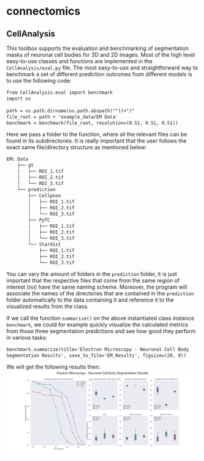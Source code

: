 # connectomics


## CellAnalysis

This toolbox supports the evaluation and benchmarking of segmentation masks of neuronal cell bodies for 3D and 2D images. Most of the high level easy-to-use classes and functions are implemented in the ```CellAnalysis/eval.py``` file. 
The most easy-to-use and straightforward way to benchmark a set of different prediction outcomes from different models is to use the following code:
```
from CellAnalysis.eval import benchmark
import os

path = os.path.dirname(os.path.abspath(""))+"/"
file_root = path + 'example_data/EM Data'
benchmark = benchmark(file_root, resolution=(0.51, 0.51, 0.51))
```
Here we pass a folder to the function, where all the relevant files can be found in its subdirectories. It is really important that the user follows the exact same file/directory structure as mentioned below:
```
EM\ Data
    ├── gt
    │   ├── ROI_1.tif
    │   ├── ROI_2.tif
    │   └── ROI_3.tif
    └── prediction
        ├── Cellpose
        │   ├── ROI_1.tif
        │   ├── ROI_2.tif
        │   └── ROI_3.tif
        ├── PyTC
        │   ├── ROI_1.tif
        │   ├── ROI_2.tif
        │   └── ROI_3.tif
        └── Stardist
            ├── ROI_1.tif
            ├── ROI_2.tif
            └── ROI_3.tif
```
You can vary the amount of folders in the ```prediction``` folder, it is just important that the respective files that come from the same region of interest (roi) have the same naming scheme. Moreover, the program will associate the names of the directories that are contained in the ```prediction``` folder automatically to the data containing it and reference it to the visualized results from the class.

If we call the function ```summarize()``` on the above instantiated class instance ```benchmark```, we could for example quickly visualize the calculated metrics from those three segmentation predictions and see how good they perform in various tasks:
```
benchmark.summarize(title='Electron Microscopy - Neuronal Cell Body Segmentation Results', save_to_file='EM_Results', figsize=(20, 9))
```
We will get the following results then:
![Summary of EM Segmentation Evaluation](https://github.com/paulttt/connectomics/blob/main/examples/EM_Results.png?raw=true)

